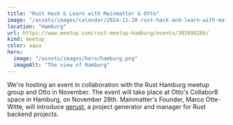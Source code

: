 ```yaml
---
title: "Rust Hack & Learn with Mainmatter & Otto"
image: "/assets/images/calendar/2024-11-28-rust-hack-and-learn-with-mainmatter-and-otto/rust.png"
location: "Hamburg"
url: https://www.meetup.com/rust-meetup-hamburg/events/303898286/
kind: meetup
color: aqua
hero:
  image: "/assets/images/hero/hamburg.png"
  imageAlt: "The view of Hamburg"
---
```


We're hosting an event in collaboration with the Rust Hamburg meetup group and Otto in November. The event will take place at Otto's Collabor8 space in Hamburg, on November 28th. Mainmatter's Founder, Marco Otte-Witte, will introduce [gerust](https://github.com/mainmatter/gerust), a project generator and manager for Rust backend projects.
